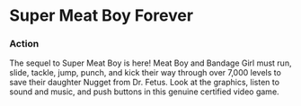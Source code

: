 # Super Meat Boy Forever

### Action

The sequel to Super Meat Boy is here! Meat Boy and Bandage Girl must run, slide, tackle, jump, punch, and kick their way through over 7,000 levels to save their daughter Nugget from Dr. Fetus. Look at the graphics, listen to sound and music, and push buttons in this genuine certified video game.